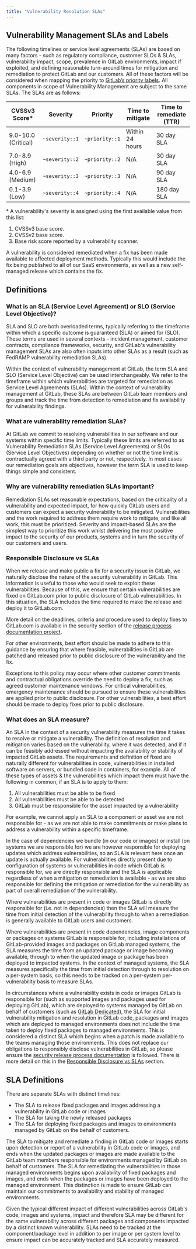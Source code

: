```yaml
---
title: "Vulnerability Resolution SLAs"
---
```


## Vulnerability Management SLAs and Labels

The following timelines or service level agreements (SLAs) are based on many factors - such as regulatory compliance, customer SLOs & SLAs, vulnerability impact, scope, prevalence in GitLab environments, impact if exploited, and defining reasonable turn-around times for mitigation and remediation to protect GitLab and our customers. All of these factors will be considered when mapping the priority to [GitLab’s priority labels](https://docs.gitlab.com/ee/development/labels/index.html#priority-labels). All components in scope of Vulnerability Management are subject to the same SLAs. The SLAs are as follows:

| CVSSv3 Score\*      | Severity       | Priority       | Time to mitigate | Time to remediate (TTR) |
|---------------------|----------------|----------------|------------------|-------------------------|
| 9.0-10.0 (Critical) | `~severity::1` | `~priority::1` | Within 24 hours  | 30 day SLA              |
| 7.0-8.9 (High)      | `~severity::2` | `~priority::2` | N/A              | 30 day SLA              |
| 4.0-6.9 (Medium)    | `~severity::3` | `~priority::3` | N/A              | 90 day SLA              |
| 0.1-3.9 (Low)       | `~severity::4` | `~priority::4` | N/A              | 180 day SLA             |

\* A vulnerability's severity is assigned using the first available value from this list:

1. CVSSv3 base score.
1. CVSSv2 base score.
1. Base risk score reported by a vulnerability scanner.

A vulnerability is considered remediated when a fix has been made available to affected deployment methods. Typically this would include the fix being published to all of our SaaS environments, as well as a new self-managed release which contains the fix.

## Definitions

### What is an SLA (Service Level Agreement) or SLO (Service Level Objective)?

SLA and SLO are both overloaded terms, typically referring to the timeframe within which a specific outcome is guaranteed (SLA) or aimed for (SLO). These terms are used in several contexts - incident management, customer contracts, compliance frameworks, security, and GitLab's vulnerability management SLAs are also often inputs into other SLAs as a result (such as FedRAMP vulnerability remediation SLAs).

Within the context of vulnerability management at GitLab, the term SLA and SLO (Service Level Objective) can be used interchangeably. We refer to the timeframe within which vulnerabilities are targeted for remediation as Service Level Agreements (SLAs). Within the context of vulnerability management at GitLab, these SLAs are between GitLab team members and groups and track the time from detection to remediation and fix availability for vulnerability findings.

### What are vulnerability remediation SLAs?

At GitLab we commit to resolving vulnerabilities in our software and our systems within specific time limits. Typically these limits are referred to as Vulnerability Remediation SLAs (Service Level Agreements) or SLOs (Service Level Objectives) depending on whether or not the time limit is contractually agreed with a third party or not, respectively. In most cases our remediation goals are objectives, however the term SLA is used to keep things simple and consistent.

### Why are vulnerability remediation SLAs important?

Remediation SLAs set reasonable expectations, based on the criticality of a vulnerability and expected impact, for how quickly GitLab users and customers can expect a security vulnerability to be mitigated. Vulnerabilities and the work required to address them require work to mitigate, and like all work, this must be prioritized. Severity and impact-based SLAs are the simplest way to prioritize this work whilst delivering the most positive impact to the security of our products, systems and in turn the security of our customers and users.

### Responsible Disclosure vs SLAs

When we release and make public a fix for a security issue in GitLab, we naturally disclose the nature of the security vulnerability in GitLab. This information is useful to those who would seek to exploit these vulnerabilities. Because of this, we ensure that certain vulnerabilities are fixed on GitLab.com prior to public disclosure of GitLab vulnerabilities. In this situation, the SLA includes the time required to make the release and deploy it to GitLab.com.

More detail on the deadlines, criteria and procedure used to deploy fixes to GitLab.com is available in the security section of the [release process documentation project](https://gitlab.com/gitlab-org/release/docs/-/tree/master/general/security).

For other environments, best effort should be made to adhere to this guidance by ensuring that where feasible, vulnerabilities in GitLab are patched and released prior to public disclosure of the vulnerability and the fix.

Exceptions to this policy may occur where other customer commitments and contractual obligations override the need to deploy a fix, such as agreed customer maintenance windows. For critical vulnerabilities, emergency maintenance should be pursued to ensure these vulnerabilities are applied prior to public disclosure. For other vulnerabilities, a best effort should be made to deploy fixes prior to public disclosure. 

### What does an SLA measure?

An SLA in the context of a security vulnerability measures the time it takes to resolve or mitigate a vulnerability. The definition of resolution and mitigation varies based on the vulnerability, where it was detected, and if it can be feasibly addressed without impacting the availability or stability of impacted GitLab assets. The requirements and definition of fixed are naturally different for vulnerabilities in code, vulnerabilities in installed software on servers, or bundled code in containers, for example. All of these types of assets & the vulnerabilities which impact them must have the following in common, if an SLA is to apply to them:

1. All vulnerabilities must be able to be fixed
1. All vulnerabilities must be able to be detected
1. GitLab must be responsible for the asset impacted by a vulnerability

For example, we cannot apply an SLA to a component or asset we are not responsible for - as we are not able to make commitments or make plans to address a vulnerability within a specific timeframe.

In the case of dependencies we bundle (in our code or images) or install (on systems we are responsible for) we are however responsible for deploying updates which address vulnerabilities, so an SLA is relevant here once an update is actually available. For vulnerabilities directly present due to configuration of systems or vulnerabilities in code which GitLab is responsible for, we are directly responsible and the SLA is applicable regardless of when a mitigation or remediation is available - as we are also responsible for defining the mitigation or remediation for the vulnerability as part of overall remediation of the vulnerability.

Where vulnerabilities are present in code or images GitLab is directly responsible for (i.e. not in dependencies) then the SLA will measure the time from initial detection of the vulnerability through to when a remediation is generally available to GitLab users and customers.

Where vulnerabilities are present in code dependencies, image components or packages on systems GitLab is responsible for, including installations of GitLab-provided images and packages on GitLab managed systems, the SLA measures the time from an updated package or image becoming available, through to when the updated image or package has been deployed to impacted systems. In the context of managed systems, the SLA measures specifically the time from initial detection through to resolution on a per-system basis, so this needs to be tracked on a per-system per-vulnerability basis to measure SLAs.

In circumstances where a vulnerability exists in code or images GitLab is responsible for (such as supported images and packages used for deploying GitLab), which are deployed to systems managed by GitLab on behalf of customers (such as [GitLab Dedicated](https://about.gitlab.com/dedicated/)), the SLA for initial vulnerability mitigation and resolution in GitLab code, packages and images which are deployed to managed environments does not include the time taken to deploy fixed packages to managed environments. This is considered a distinct SLA which begins when a patch is made available to the teams managing those environments. This does not replace our obligations to responsibly disclose vulnerabilities in GitLab, so please ensure the [security release process documentation](https://gitlab.com/gitlab-org/release/docs/-/tree/master/general/security) is followed. There is more detail on this in the [Responsible Disclosure vs SLAs](#responsible-disclosure-vs-slas) section.

## SLA Definitions

There are separate SLAs with distinct timelines:

- The SLA to release fixed packages and images addressing a vulnerability in GitLab code or images
- The SLA for taking the newly released packages
- The SLA for deploying fixed packages and images to environments managed by GitLab on the behalf of customers. 

The SLA to mitigate and remediate a finding in GitLab code or images starts upon detection or report of a vulnerability in GitLab code or images, and ends when the updated packages or images are made available to the GitLab team members responsible for environments managed by GitLab on behalf of customers. The SLA for remediating the vulnerabilities in those managed environments begins upon availability of fixed packages and images, and ends when the packages or images have been deployed to the managed environment. This distinction is made to ensure GitLab can maintain our commitments to availability and stability of managed environments.

Given the typical different impact of different vulnerabilities across GitLab's code, images and systems, impact and therefore SLA may be different for the same vulnerability across different packages and components impacted by a distinct known vulnerability. SLAs need to be tracked at the component/package level in addition to per image or per system level to ensure impact can be accurately tracked and SLA accurately measured.
